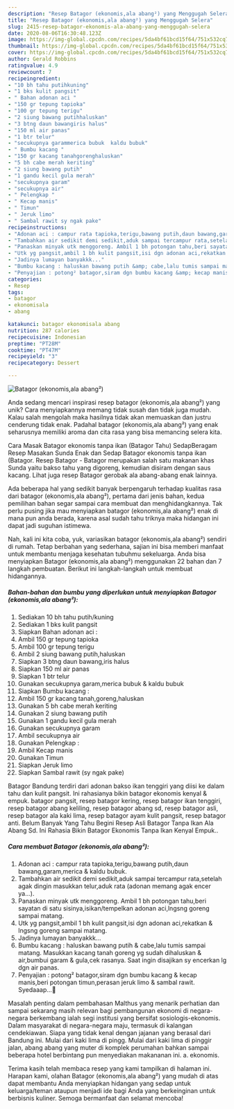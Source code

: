 ```yaml
---
description: "Resep Batagor (ekonomis,ala abang²) yang Menggugah Selera"
title: "Resep Batagor (ekonomis,ala abang²) yang Menggugah Selera"
slug: 2415-resep-batagor-ekonomis-ala-abang-yang-menggugah-selera
date: 2020-08-06T16:30:48.123Z
image: https://img-global.cpcdn.com/recipes/5da4bf61bcd15f64/751x532cq70/batagor-ekonomisala-abang-foto-resep-utama.jpg
thumbnail: https://img-global.cpcdn.com/recipes/5da4bf61bcd15f64/751x532cq70/batagor-ekonomisala-abang-foto-resep-utama.jpg
cover: https://img-global.cpcdn.com/recipes/5da4bf61bcd15f64/751x532cq70/batagor-ekonomisala-abang-foto-resep-utama.jpg
author: Gerald Robbins
ratingvalue: 4.9
reviewcount: 7
recipeingredient:
- "10 bh tahu putihkuning"
- "1 bks kulit pangsit"
- " Bahan adonan aci "
- "150 gr tepung tapioka"
- "100 gr tepung terigu"
- "2 siung bawang putihhaluskan"
- "3 btng daun bawangiris halus"
- "150 ml air panas"
- "1 btr telur"
- "secukupnya garammerica bubuk  kaldu bubuk"
- " Bumbu kacang "
- "150 gr kacang tanahgorenghaluskan"
- "5 bh cabe merah keriting"
- "2 siung bawang putih"
- "1 gandu kecil gula merah"
- "secukupnya garam"
- "secukupnya air"
- " Pelengkap "
- " Kecap manis"
- " Timun"
- " Jeruk limo"
- " Sambal rawit sy ngak pake"
recipeinstructions:
- "Adonan aci : campur rata tapioka,terigu,bawang putih,daun bawang,garam,merica &amp; kaldu bubuk."
- "Tambahkan air sedikit demi sedikit,aduk sampai tercampur rata,setelah agak dingin masukkan telur,aduk rata (adonan memang agak encer ya...)."
- "Panaskan minyak utk menggoreng. Ambil 1 bh potongan tahu,beri sayatan di satu sisinya,isikan/tempelkan adonan aci,lngsng goreng sampai matang."
- "Utk yg pangsit,ambil 1 bh kulit pangsit,isi dgn adonan aci,rekatkan &amp; lngsng goreng sampai matang."
- "Jadinya lumayan banyakkk..."
- "Bumbu kacang : haluskan bawang putih &amp; cabe,lalu tumis sampai matang. Masukkan kacang tanah goreng yg sudah dihaluskan &amp; air,bumbui garam &amp; gula,cek rasanya. Saat ingin disajikan sy encerkan lg dgn air panas."
- "Penyajian : potong² batagor,siram dgn bumbu kacang &amp; kecap manis,beri potongan timun,perasan jeruk limo &amp; sambal rawit. Syedaaap...🤤"
categories:
- Resep
tags:
- batagor
- ekonomisala
- abang

katakunci: batagor ekonomisala abang 
nutrition: 287 calories
recipecuisine: Indonesian
preptime: "PT28M"
cooktime: "PT47M"
recipeyield: "3"
recipecategory: Dessert

---
```



![Batagor (ekonomis,ala abang²)](https://img-global.cpcdn.com/recipes/5da4bf61bcd15f64/751x532cq70/batagor-ekonomisala-abang-foto-resep-utama.jpg)

Anda sedang mencari inspirasi resep batagor (ekonomis,ala abang²) yang unik? Cara menyiapkannya memang tidak susah dan tidak juga mudah. Kalau salah mengolah maka hasilnya tidak akan memuaskan dan justru cenderung tidak enak. Padahal batagor (ekonomis,ala abang²) yang enak seharusnya memiliki aroma dan cita rasa yang bisa memancing selera kita.

Cara Masak Batagor ekonomis tanpa ikan (Batagor Tahu) SedapBeragam Resep Masakan Sunda Enak dan Sedap Batagor ekonomis tanpa ikan (Batagor. Resep Batagor - Batagor merupakan salah satu makanan khas Sunda yaitu bakso tahu yang digoreng, kemudian disiram dengan saus kacang. Lihat juga resep Batagor gerobak ala abang-abang enak lainnya.

Ada beberapa hal yang sedikit banyak berpengaruh terhadap kualitas rasa dari batagor (ekonomis,ala abang²), pertama dari jenis bahan, kedua pemilihan bahan segar sampai cara membuat dan menghidangkannya. Tak perlu pusing jika mau menyiapkan batagor (ekonomis,ala abang²) enak di mana pun anda berada, karena asal sudah tahu triknya maka hidangan ini dapat jadi suguhan istimewa.


Nah, kali ini kita coba, yuk, variasikan batagor (ekonomis,ala abang²) sendiri di rumah. Tetap berbahan yang sederhana, sajian ini bisa memberi manfaat untuk membantu menjaga kesehatan tubuhmu sekeluarga. Anda bisa menyiapkan Batagor (ekonomis,ala abang²) menggunakan 22 bahan dan 7 langkah pembuatan. Berikut ini langkah-langkah untuk membuat hidangannya.

<!--inarticleads1-->

##### Bahan-bahan dan bumbu yang diperlukan untuk menyiapkan Batagor (ekonomis,ala abang²):

1. Sediakan 10 bh tahu putih/kuning
1. Sediakan 1 bks kulit pangsit
1. Siapkan  Bahan adonan aci :
1. Ambil 150 gr tepung tapioka
1. Ambil 100 gr tepung terigu
1. Ambil 2 siung bawang putih,haluskan
1. Siapkan 3 btng daun bawang,iris halus
1. Siapkan 150 ml air panas
1. Siapkan 1 btr telur
1. Gunakan secukupnya garam,merica bubuk &amp; kaldu bubuk
1. Siapkan  Bumbu kacang :
1. Ambil 150 gr kacang tanah,goreng,haluskan
1. Gunakan 5 bh cabe merah keriting
1. Gunakan 2 siung bawang putih
1. Gunakan 1 gandu kecil gula merah
1. Gunakan secukupnya garam
1. Ambil secukupnya air
1. Gunakan  Pelengkap :
1. Ambil  Kecap manis
1. Gunakan  Timun
1. Siapkan  Jeruk limo
1. Siapkan  Sambal rawit (sy ngak pake)


Batagor Bandung terdiri dari adonan bakso ikan tenggiri yang diisi ke dalam tahu dan kulit pangsit. Ini rahasianya bikin batagor ekonomis kenyal &amp; empuk. batagor pangsit, resep batagor kering, resep batagor ikan tenggiri, resep batagor abang keliling, resep batagor abang sd, resep batagor asli, resep batagor ala kaki lima, resep batagor ayam kulit pangsit, resep batagor anti. Belum Banyak Yang Tahu Begini Resep Asli Batagor Tanpa Ikan Ala Abang Sd. Ini Rahasia Bikin Batagor Ekonomis Tanpa Ikan Kenyal Empuk.. 

<!--inarticleads2-->

##### Cara membuat Batagor (ekonomis,ala abang²):

1. Adonan aci : campur rata tapioka,terigu,bawang putih,daun bawang,garam,merica &amp; kaldu bubuk.
1. Tambahkan air sedikit demi sedikit,aduk sampai tercampur rata,setelah agak dingin masukkan telur,aduk rata (adonan memang agak encer ya...).
1. Panaskan minyak utk menggoreng. Ambil 1 bh potongan tahu,beri sayatan di satu sisinya,isikan/tempelkan adonan aci,lngsng goreng sampai matang.
1. Utk yg pangsit,ambil 1 bh kulit pangsit,isi dgn adonan aci,rekatkan &amp; lngsng goreng sampai matang.
1. Jadinya lumayan banyakkk...
1. Bumbu kacang : haluskan bawang putih &amp; cabe,lalu tumis sampai matang. Masukkan kacang tanah goreng yg sudah dihaluskan &amp; air,bumbui garam &amp; gula,cek rasanya. Saat ingin disajikan sy encerkan lg dgn air panas.
1. Penyajian : potong² batagor,siram dgn bumbu kacang &amp; kecap manis,beri potongan timun,perasan jeruk limo &amp; sambal rawit. Syedaaap...🤤


Masalah penting dalam pembahasan Malthus yang menarik perhatian dan sampai sekarang masih relevan bagi pembangunan ekonomi di negara-negara berkembang ialah segi institusi yang bersifat sosiologis-ekonomis. Dalam masyarakat di negara-negara maju, termasuk di kalangan cendekiawan. Siapa yang tidak kenal dengan jajanan yang berasal dari Bandung ini. Mulai dari kaki lima di pingg. Mulai dari kaki lima di pinggir jalan, abang abang yang muter di komplek perumahan bahkan sampai beberapa hotel berbintang pun menyediakan makananan ini. a. ekonomis. 

Terima kasih telah membaca resep yang kami tampilkan di halaman ini. Harapan kami, olahan Batagor (ekonomis,ala abang²) yang mudah di atas dapat membantu Anda menyiapkan hidangan yang sedap untuk keluarga/teman ataupun menjadi ide bagi Anda yang berkeinginan untuk berbisnis kuliner. Semoga bermanfaat dan selamat mencoba!
